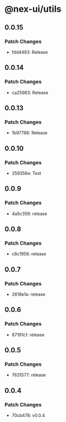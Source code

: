 # @nex-ui/utils

## 0.0.15

### Patch Changes

- fdd4483: Release

## 0.0.14

### Patch Changes

- ca25983: Release

## 0.0.13

### Patch Changes

- 1b97788: Release

## 0.0.10

### Patch Changes

- 259356e: Test

## 0.0.9

### Patch Changes

- 4a5c359: release

## 0.0.8

### Patch Changes

- c8c1956: release

## 0.0.7

### Patch Changes

- 2618e1a: release

## 0.0.6

### Patch Changes

- 87191c1: release

## 0.0.5

### Patch Changes

- 7631577: release

## 0.0.4

### Patch Changes

- 70cb478: v0.0.4
